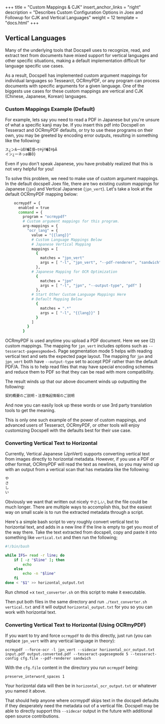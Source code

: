 +++
title = "Custom Mappings & CJK"
insert_anchor_links = "right"
description = "Describes Custom Configuration Options in Joex and Followup for CJK and Vertical Languages"
weight = 12
template = "docs.html"
+++

## Vertical Languages

Many of the underlying tools that Docspell uses to recognize, read, and extract text from documents have mixed support for vertical languages and other specific situations, making a default implementation difficult for language specific use cases. 

As a result, Docspell has implemented custom argument mappings for individual languages so Tessearct, OCRmyPDF, or any program can process documents with specific arguments for a given language. One of the biggests use cases for these custom mappings are vertical and CJK (Chinese, Japanese, Korean) languages.

### Custom Mappings Example (Default)

For example, lets say you need to read a PDF in Japanese but you're unsure of what a specific kanji may be. If you insert this pdf into Docspell on Tesseract and OCRmyPDF defaults, or try to use these programs on their own, you may be greeted by encoding error outputs, resulting in something like the following: 

```bash
ス¿ンÀーùßÝ�Ï項~t®ÿÝ�Ï®þĀ
イン¿ーネッø募Ö}
```

Even if you don't speak Japanese, you have probably realized that this is not very helpful for you! 

To solve this problem, we need to make use of custom argument mappings. In the default docspell Joex file, there are two existing custom mappings for Japanese (`jpn`) and Vertical Japanese (`jpn_vert`). Let's take a look at the default OCRmyPDF mapping below:

```bash
    ocrmypdf = {
      enabled = true
      command = {
        program = "ocrmypdf"
        # Custom argument mappings for this program.
        arg-mappings = {
          "ocr_lang" = {
            value = "{{lang}}"
            # Custom Language Mappings Below
            # Japanese Vertical Mapping
            mappings = [
              {
                matches = "jpn_vert"
                args = [ "-l", "jpn_vert", "--pdf-renderer", "sandwich", "--tesseract-pagesegmode", "5", "--output-type", "pdf" ]
              },
            # Japanese Mapping for OCR Optimization
              {
                matches = "jpn"
                args = [ "-l", "jpn", "--output-type", "pdf" ]
              },
            # Start Other Custom Language Mappings Here
            # Default Mapping Below
              {
                matches = ".*"
                args = [ "-l", "{{lang}}" ]
              }
            ]
          }
        }

```

OCRmyPDF is used anytime you upload a PDF document. Here we see (2) custom mappings. The mapping for `jpn_vert` includes options such as `--tesseract-pageesgmode=5`. Page segmentation mode 5 helps with reading vertical text and sets the expected page layout. The mapping for `jpn` and `jpn_vert` both have `--output-type` set to accept PDF rather than the default PDF/A. This is to help read files that may have special encoding schemes and reduce them to PDF so that they can be read with more compatibility.

The result winds up that our above document winds up outputting the following:

```bash
契約概要のご説明・注意喚起情報のご説明 
```

And now you can easily look up these words or use 3rd party translation tools to get the meaning. 

This is only one such example of the power of custom mappings, and advanced users of Tesseract, OCRmyPDF, or other tools will enjoy customizing Docspell with the defaults best for their use case.

### Converting Vertical Text to Horizontal

Currently, Vertical Japanese (JpnVert) supports converting vertical text from images directly to horizontal metadata. However, if you use a PDF or other format, OCRmyPDF will read the text as newlines, so you may wind up with an output from a vertical scan that has metadata like the following: 

```bash
や
さ
し
い
```

Obviously we want that written out nicely `やさしい`, but the file could be much longer. There are multiple ways to accomplish this, but the easiest way on small scale is to run the extracted metadata through a script. 

Here's a simple bash script to very roughly convert vertical text to horizontal text, and adds in a new line if the line is empty to get you most of the way there. Take the text extracted from docspell, copy and paste it into something like `vertical.txt` and then run the following;

```bash
#!/bin/bash

while IFS= read -r line; do
    if [ -z "$line" ]; then
        echo
    else
        echo -n "$line"
    fi
done < "$1" >> horizontal_output.txt
```

Run chmod +x `text_converter.sh` on this script to make it executable.

Then put both files in the same directory and run `./text_converter.sh vertical.txt` and it will output `horizontal_output.txt` for you so you can work with horizontal text.

### Converting Vertical Text to Horizontal (Using OCRmyPDF)

If you want to try and force `ocrmypdf` to do this directly, just run (you can replace `jpn_vert` with any vertical language in theory):

`ocrmypdf --force-ocr -l jpn_vert --sidecar horizontal_ocr_output.txt input.pdf output.converted.pdf --tesseract-pagesegmode 5 --tesseract-config cfg.file --pdf-renderer sandwich`

With the `cfg.file` content in the directory you run `ocrmypdf` being:
```
preserve_interword_spaces 1
```

Your horizontal data will then be in `horizontal_ocr_output.txt` or whatever you named it above. 

That should help anyone where ocrmypdf skips text in the docspell defaults if they desperately need the metadata out of a vertical file. Docspell may be able to directly support this `--sidecar` output in the future with additional open source contributions.
